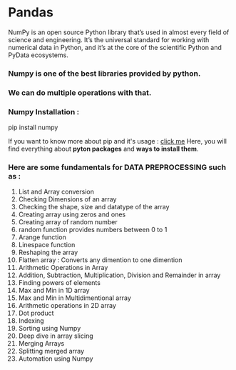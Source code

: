 # Pandas

NumPy is an open source Python library that’s used in almost every field of science and engineering. It’s the universal standard for working with numerical data in Python, and it’s at the core of the scientific Python and PyData ecosystems.

### Numpy is one of the best libraries provided by python. 
### We can do multiple operations with that.

### Numpy Installation :

pip install numpy

If you want to know more about pip and it's usage : [click me](https://pypi.org) </b>
Here, you will find everything about **pyton packages** and **ways to install them**.

### Here are some fundamentals for DATA PREPROCESSING such as :

1. List and Array conversion
2. Checking Dimensions of an array
3. Checking the shape, size and datatype of the array
4. Creating array using zeros and ones
5. Creating array of random number
6. random function provides numbers between 0 to 1
7. Arange function
8. Linespace function
9. Reshaping the array
10. Flatten array : Converts any dimention to one dimention
11. Arithmetic Operations in Array
12. Addition, Subtraction, Multiplication, Division and Remainder in array
13. Finding powers of elements
14. Max and Min in 1D array
15. Max and Min in Multidimentional array
16. Arithmetic operations in 2D array
17. Dot product
18. Indexing
19. Sorting using Numpy
20. Deep dive in array slicing
21. Merging Arrays
22. Splitting merged array
23. Automation using Numpy
